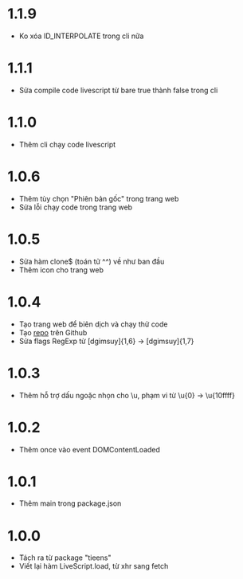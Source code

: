 # 1.1.9
- Ko xóa ID_INTERPOLATE trong cli nữa

# 1.1.1
- Sửa compile code livescript từ bare true thành false trong cli

# 1.1.0
- Thêm cli chạy code livescript

# 1.0.6
- Thêm tùy chọn "Phiên bản gốc" trong trang web
- Sửa lỗi chạy code trong trang web

# 1.0.5
- Sửa hàm clone$ (toán tử ^^) về như ban đầu
- Thêm icon cho trang web

# 1.0.4
- Tạo trang web để biên dịch và chạy thử code
- Tạo [repo](https://github.com/tiencoffee/livescript2) trên Github
- Sửa flags RegExp từ [dgimsuy]{1,6} -> [dgimsuy]{1,7}

# 1.0.3
- Thêm hỗ trợ dấu ngoặc nhọn cho \u, phạm vi từ \u{0} -> \u{10ffff}

# 1.0.2
- Thêm once vào event DOMContentLoaded

# 1.0.1
- Thêm main trong package.json

# 1.0.0
- Tách ra từ package "tieens"
- Viết lại hàm LiveScript.load, từ xhr sang fetch
